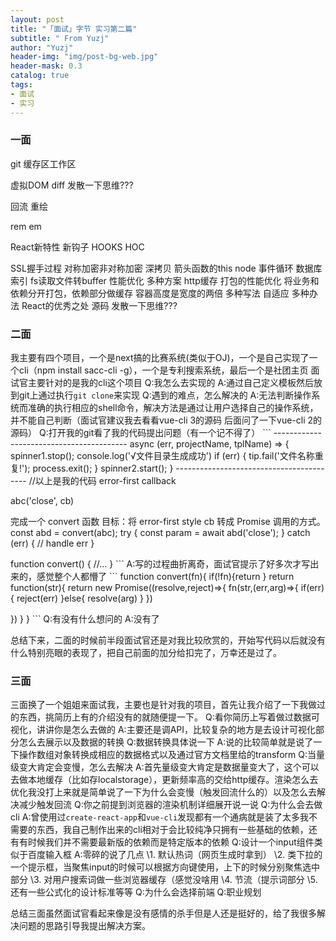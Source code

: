 ```yaml
---
layout: post
title: "「面试」字节 实习第二篇"
subtitle: " From Yuzj"
author: "Yuzj"
header-img: "img/post-bg-web.jpg"
header-mask: 0.3
catalog: true
tags:
- 面试
- 实习
---
```


### 一面     

git 缓存区工作区

虚拟DOM diff 发散一下思维???

回流 重绘

rem em

React新特性 新钩子 HOOKS HOC

SSL握手过程 对称加密非对称加密
深拷贝
箭头函数的this
node 事件循环
数据库索引
fs读取文件转buffer
性能优化 多种方案
http缓存
打包的性能优化
将业务和依赖分开打包，依赖部分做缓存
容器高度是宽度的两倍 多种写法
自适应 多种办法
React的优秀之处 源码 发散一下思维???

 

###      二面     

 我主要有四个项目，一个是next搞的比赛系统(类似于OJ)，一个是自己实现了一个cli（npm install sacc-cli -g），一个是专利搜索系统，最后一个是社团主页
 面试官主要针对的是我的cli这个项目
 Q:我怎么去实现的
 A:通过自己定义模板然后放到git上通过执行`git clone`来实现
 Q:遇到的难点，怎么解决的
 A:无法判断操作系统而准确的执行相应的shell命令，解决方法是通过让用户选择自己的操作系统，并不能自己判断（面试官建议我去看看vue-cli 3的源码 后面问了一下vue-cli 2的源码）
 Q:打开我的git看了我的代码提出问题（有一个记不得了）
 \```
 \-----------------------------------------
 async (err, projectName, tplName) => {
 spinner1.stop();
 console.log('√文件目录生成成功')
 if (err) {
 tip.fail('文件名称重复!');
 process.exit();
 }
 spinner2.start();
 }
 \-----------------------------------------
 //以上是我的代码 error-first callback
 
 abc('close', cb)
 
 完成一个 convert 函数
 目标：将 error-first style cb 转成 Promise 调用的方式。
 const abd = convert(abc);
 try {
 const param = await abd('close');
 }
 catch (err) {
 // handle err
 }
 
 
 function convert() {
 //...
 }
 \```
 A:写的过程曲折离奇，面试官提示了好多次才写出来的，感觉整个人都懵了
 \```
 function convert(fn){
 if(!fn){return }
 return function(str){
 return new Promise((resolve,reject)=>{
 fn(str,(err,arg)=>{
 if(err){
 reject(err)
 }else{
 resolve(arg)
 }
 })
 
 })
 }
 }
 \```
 Q:有没有什么想问的
 A:没有了
 
 总结下来，二面的时候前半段面试官还是对我比较欣赏的，开始写代码以后就没有什么特别亮眼的表现了，把自己前面的加分给扣完了，万幸还是过了。
 
 

###      三面  

 三面换了一个姐姐来面试我，主要也是针对我的项目，首先让我介绍了一下我做过的东西，挑简历上有的介绍没有的就随便提一下。
 Q:看你简历上写着做过数据可视化，讲讲你是怎么去做的
 A:主要还是调API，比较复杂的地方是去设计可视化部分怎么去展示以及数据的转换
 Q:数据转换具体说一下
 A:说的比较简单就是说了一下操作数组对象转换成相应的数据格式以及通过官方文档里给的transform
 Q:当量级变大肯定会变慢，怎么去解决
 A:首先量级变大肯定是数据量变大了，这个可以去做本地缓存（比如存localstorage），更新频率高的交给http缓存。渲染怎么去优化我没打上来就是简单说了一下为什么会变慢（触发回流什么的）以及怎么去解决减少触发回流
 Q:你之前提到浏览器的渲染机制详细展开说一说
 Q:为什么会去做cli
 A:曾使用过`create-react-app`和`vue-cli`发现都有一个通病就是装了太多我不需要的东西，我自己制作出来的cli相对于会比较纯净只拥有一些基础的依赖，还有有时候我们并不需要最新版的依赖而是特定版本的依赖
 Q:设计一个input组件类似于百度输入框
 A:零碎的说了几点
 \1. 默认热词（网页生成时拿到）
 \2. 类下拉的一个提示框，当聚焦input的时候可以根据方向键使用，上下的时候分别聚焦选中部分
 \3. 对用户搜索词做一些浏览器缓存（感觉没啥用
 \4. 节流（提示词部分
 \5. 还有一些公式化的设计标准等等
 Q:为什么会选择前端
 Q:职业规划

 总结三面虽然面试官看起来像是没有感情的杀手但是人还是挺好的，给了我很多解决问题的思路引导我提出解决方案。